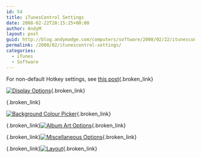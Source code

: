 ```yaml
---
id: 54
title: iTunesControl Settings
date: 2008-02-22T20:15:25+00:00
author: AndyM
layout: post
guid: http://blog.andymadge.com/computers/software/2008/02/22/itunescontrol-settings/
permalink: /2008/02/itunescontrol-settings/
categories:
  - iTunes
  - Software
---
```

For non-default Hotkey settings, see [this post](/2008/02/useful-itunes-keyboard-shortcuts/){.broken_link}

[<img id="image48" src="http://blog.andymadge.com/wp-content/uploads/screenshot-22_02_2008-17_52_57.png" alt="Display Options" />](http://blog.andymadge.com/computers/itunes/2008/02/22/useful-itunes-keyboard-shortcuts/){.broken_link}

[<!--more-->](http://blog.andymadge.com/computers/itunes/2008/02/22/useful-itunes-keyboard-shortcuts/){.broken_link}

[<img id="image49" src="http://blog.andymadge.com/wp-content/uploads/screenshot-22_02_2008-17_53_34.png" alt="Background Colour Picker" />](http://blog.andymadge.com/computers/itunes/2008/02/22/useful-itunes-keyboard-shortcuts/){.broken_link}

 [](http://blog.andymadge.com/computers/itunes/2008/02/22/useful-itunes-keyboard-shortcuts/){.broken_link}[<img id="image50" src="http://blog.andymadge.com/wp-content/uploads/screenshot-22_02_2008-17_54_16.png" alt="Album Art Options" />](http://blog.andymadge.com/computers/itunes/2008/02/22/useful-itunes-keyboard-shortcuts/){.broken_link}

 [](http://blog.andymadge.com/computers/itunes/2008/02/22/useful-itunes-keyboard-shortcuts/){.broken_link}[<img id="image51" src="http://blog.andymadge.com/wp-content/uploads/screenshot-22_02_2008-17_55_15.png" alt="Miscellaneous Options" />](http://blog.andymadge.com/computers/itunes/2008/02/22/useful-itunes-keyboard-shortcuts/){.broken_link}

 [](http://blog.andymadge.com/computers/itunes/2008/02/22/useful-itunes-keyboard-shortcuts/){.broken_link}[<img id="image52" src="http://blog.andymadge.com/wp-content/uploads/screenshot-22_02_2008-17_56_20.png" alt="Layout" />](http://blog.andymadge.com/computers/itunes/2008/02/22/useful-itunes-keyboard-shortcuts/){.broken_link}